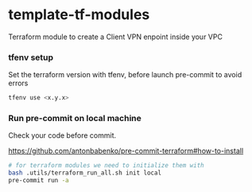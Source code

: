 # template-tf-modules

Terraform module to create a Client VPN enpoint inside your VPC


### tfenv setup

Set the terraform version with tfenv, before launch pre-commit to avoid errors

```bash
tfenv use <x.y.x>
```

### Run pre-commit on local machine

Check your code before commit.

<https://github.com/antonbabenko/pre-commit-terraform#how-to-install>

```sh
# for terraform modules we need to initialize them with
bash .utils/terraform_run_all.sh init local
pre-commit run -a
```

<!-- BEGIN_TF_DOCS -->
<!-- END_TF_DOCS -->